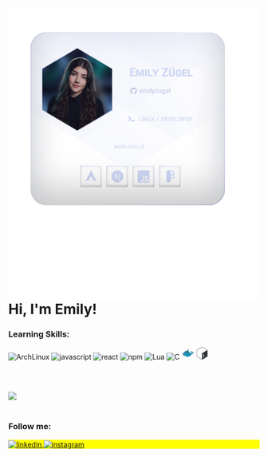 <img align="right" height="590em" src="https://raw.githubusercontent.com/emilyzugel/emilyzugel/afc0c38ed1ee299d9a2b22824797dce02aaf63dc/carddev.svg"/>
<h1 align="left">Hi, I'm Emily!</h1>

<!--Tech Stack-->
### Learning Skills:
<p>
<img class="icon" src="https://cdn.jsdelivr.net/gh/devicons/devicon@latest/icons/archlinux/archlinux-original.svg" alt="ArchLinux" width="25" height="24" />
<img class="icon" src="https://cdn.jsdelivr.net/gh/devicons/devicon@latest/icons/javascript/javascript-plain.svg" alt="javascript" width="25" height="25" />
<img class="icon" src="https://cdn.jsdelivr.net/gh/devicons/devicon@latest/icons/react/react-original.svg" alt="react" width="25" height="25" />
<img class="icon" src="https://cdn.jsdelivr.net/gh/devicons/devicon@latest/icons/npm/npm-original-wordmark.svg" alt="npm" width="25" height="25" />
<img class="icon" src="https://cdn.jsdelivr.net/gh/devicons/devicon@latest/icons/lua/lua-plain.svg" alt="Lua" width="25" height="25" />
<img class="icon" src="https://cdn.jsdelivr.net/gh/devicons/devicon@latest/icons/c/c-original.svg" alt="C" width="25" height="25" />
<img class="icon" src="https://raw.githubusercontent.com/devicons/devicon/master/icons/docker/docker-original.svg" alt="Docker" width="25" height="25" />
<img class="icon" src="https://raw.githubusercontent.com/devicons/devicon/master/icons/bash/bash-original.svg" alt="Bash" width="25" height="25" />
</p>
<br>
<br>

<!--GitHub Stats-->
![](https://github-readme-stats.vercel.app/api/top-langs/?username=emilyzugel&theme=midnight-purple&hide_border=true&include_all_commits=true&count_private=true&layout=compact)
<br>
<br>

<!--Socials-->
### Follow me:
<p align="left" style="background:yellow">
<a href="https://www.linkedin.com/in/emilyzugel/" target="_blank">
  <img align="center" src="https://img.shields.io/badge/-Linkedin-05122A?style=for-the-badge&logo=linkedin" alt="linkedin"/>
</a>
<a href="https://www.instagram.com/_zpicyy/" target="_blank">
 <img align="center" src="https://img.shields.io/badge/-Instagram-05122A?style=for-the-badge&logo=instagram" alt="instagram"/>
</a>
</p>
<br>

